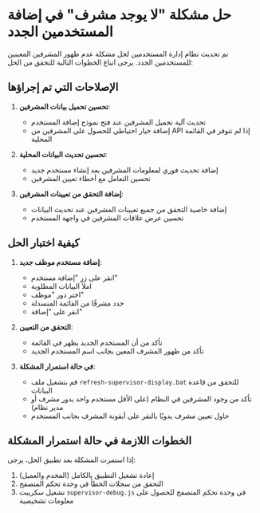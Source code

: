 # حل مشكلة "لا يوجد مشرف" في إضافة المستخدمين الجدد

تم تحديث نظام إدارة المستخدمين لحل مشكلة عدم ظهور المشرفين المعينين للمستخدمين الجدد. يرجى اتباع الخطوات التالية للتحقق من الحل:

## الإصلاحات التي تم إجراؤها

1. **تحسين تحميل بيانات المشرفين**:
   - تحديث آلية تحميل المشرفين عند فتح نموذج إضافة المستخدم
   - إضافة خيار احتياطي للحصول على المشرفين من API إذا لم تتوفر في القائمة المحلية

2. **تحسين تحديث البيانات المحلية**:
   - إضافة تحديث فوري لمعلومات المشرفين بعد إنشاء مستخدم جديد
   - تحسين التعامل مع أخطاء تعيين المشرفين

3. **إضافة التحقق من تعيينات المشرفين**:
   - إضافة خاصية التحقق من جميع تعيينات المشرفين عند تحديث البيانات
   - تحسين عرض علاقات المشرفين في واجهة المستخدم

## كيفية اختبار الحل

1. **إضافة مستخدم موظف جديد**:
   - انقر على زر "إضافة مستخدم"
   - املأ البيانات المطلوبة
   - اختر دور "موظف"
   - حدد مشرفًا من القائمة المنسدلة
   - انقر على "إضافة"

2. **التحقق من التعيين**:
   - تأكد من أن المستخدم الجديد يظهر في القائمة
   - تأكد من ظهور المشرف المعين بجانب اسم المستخدم الجديد

3. **في حالة استمرار المشكلة**:
   - قم بتشغيل ملف `refresh-supervisor-display.bat` للتحقق من قاعدة البيانات
   - تأكد من وجود المشرفين في النظام (على الأقل مستخدم واحد بدور مشرف أو مدير نظام)
   - حاول تعيين مشرف يدويًا بالنقر على أيقونة المشرف بجانب المستخدم

## الخطوات اللازمة في حالة استمرار المشكلة

إذا استمرت المشكلة بعد تطبيق الحل، يرجى:

1. إعادة تشغيل التطبيق بالكامل (المخدم والعميل)
2. التحقق من سجلات الخطأ في وحدة تحكم المتصفح
3. تشغيل سكريبت `supervisor-debug.js` في وحدة تحكم المتصفح للحصول على معلومات تشخيصية
